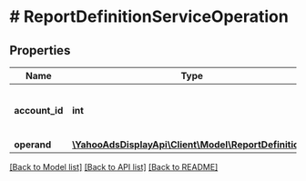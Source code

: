 # # ReportDefinitionServiceOperation

## Properties

Name | Type | Description | Notes
------------ | ------------- | ------------- | -------------
**account_id** | **int** | &lt;div lang&#x3D;\&quot;ja\&quot;&gt;アカウントIDです。&lt;/div&gt; &lt;div lang&#x3D;\&quot;en\&quot;&gt;Account ID.&lt;/div&gt; |
**operand** | [**\YahooAdsDisplayApi\Client\Model\ReportDefinition[]**](ReportDefinition.md) |  |

[[Back to Model list]](../../README.md#models) [[Back to API list]](../../README.md#endpoints) [[Back to README]](../../README.md)
